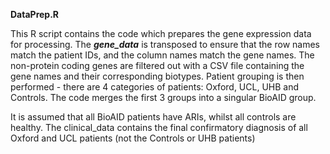 **DataPrep.R**

This R script contains the code which prepares the gene expression data for processing. The _**gene_data**_ is transposed to ensure that the row names match the patient IDs, and the column names match the gene names. The non-protein coding genes are filtered out with a CSV file containing the gene names and their corresponding biotypes. Patient grouping is then performed - there are 4 categories of patients: Oxford, UCL, UHB and Controls. The code merges the first 3 groups into a singular BioAID group.

It is assumed that all BioAID patients have ARIs, whilst all controls are healthy. 
The clinical_data contains the final confirmatory diagnosis of all Oxford and UCL patients (not the Controls or UHB patients)
